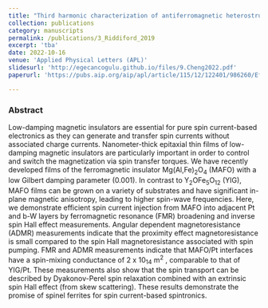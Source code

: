 ```yaml
---
title: "Third harmonic characterization of antiferromagnetic heterostructures"
collection: publications
category: manuscripts
permalink: /publications/3_Riddiford_2019
excerpt: 'tba'
date: 2022-10-16
venue: 'Applied Physical Letters (APL)'
slidesurl: 'http://egecancogulu.github.io/files/9.Cheng2022.pdf'
paperurl: 'https://pubs.aip.org/aip/apl/article/115/12/122401/986260/Efficient-spin-current-generation-in-low-damping2'

---
```

### Abstract 
Low-damping magnetic insulators are essential for pure spin current-based electronics as they can generate and transfer spin currents without associated charge currents. Nanometer-thick epitaxial thin films of low-damping magnetic insulators are particularly important in order to control and switch the magnetization via spin transfer torques. We have recently developed films of the ferromagnetic insulator Mg(Al,Fe)<sub>2</sub>O<sub>4</sub> (MAFO) with a low Gilbert damping parameter (0.001). In contrast to Y<sub>2</sub>OFe<sub>5</sub>O<sub>12</sub> (YIG), MAFO films can be grown on a variety of substrates and have significant in-plane magnetic anisotropy, leading to higher spin-wave frequencies. Here, we demonstrate efficient spin current injection from MAFO into adjacent Pt and b-W layers by ferromagnetic resonance (FMR) broadening and inverse spin Hall effect measurements. Angular  dependent magnetoresistance (ADMR) measurements indicate that the proximity effect magnetoresistance is small compared to the spin Hall magnetoresistance associated with spin pumping. FMR and ADMR measurements indicate that MAFO/Pt interfaces have a spin-mixing conductance of 2 x 10<sub>14</sub>  m<sup>2</sup> , comparable to that of YIG/Pt. These measurements also show that the spin transport can be described by Dyakonov-Perel spin relaxation combined with an extrinsic spin Hall effect (from skew scattering). These results demonstrate the promise of spinel ferrites for spin current-based spintronics.